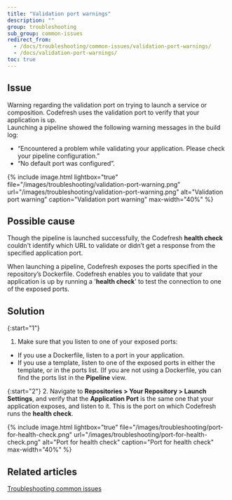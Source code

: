 ```yaml
---
title: "Validation port warnings"
description: ""
group: troubleshooting
sub_group: common-issues
redirect_from:
  - /docs/troubleshooting/common-issues/validation-port-warnings/
  - /docs/validation-port-warnings/
toc: true
---
```


## Issue

Warning regarding the validation port on trying to launch a service or composition. Codefresh uses the validation port to verify that your application is up.  
Launching a pipeline showed the following warning messages in the build log:        

  * “Encountered a problem while validating your application. Please check your pipeline configuration.”
  * “No default port was configured”.

{% include 
image.html 
lightbox="true" 
file="/images/troubleshooting/validation-port-warning.png" 
url="/images/troubleshooting/validation-port-warning.png"
alt="Validation port warning" 
caption="Validation port warning" 
max-width="40%"
%}



## Possible cause

Though the pipeline is launched successfully, the Codefresh **health check** couldn't identify which URL to validate or didn’t get a response from the specified application port.  
  
When launching a pipeline, Codefresh exposes the ports specified in the repository’s Dockerfile. Codefresh enables you to validate that your application is up by running a '**health check**' to test the connection to one of the exposed ports. 

## Solution

{:start="1"}
1. Make sure that you listen to one of your exposed ports:
  * If you use a Dockerfile, listen to a port in your application.
  * If you use a template, listen to one of the exposed ports in either the template, or in the ports list. (If you are not using a Dockerfile, you can find the ports list in the **Pipeline** view.

{:start="2"}
2. Navigate to **Repositories > Your Repository > Launch Settings**, and verify that the **Application Port** is the same one that your application exposes, and listen to it. This is the port on which Codefresh runs the **health check**.

{% include 
image.html 
lightbox="true" 
file="/images/troubleshooting/port-for-health-check.png" 
url="/images/troubleshooting/port-for-health-check.png"
alt="Port for health check" 
caption="Port for health check" 
max-width="40%"
%}

## Related articles
[Troubleshooting common issues]({{site.baseurl}}/docs/troubleshooting/common-issues)